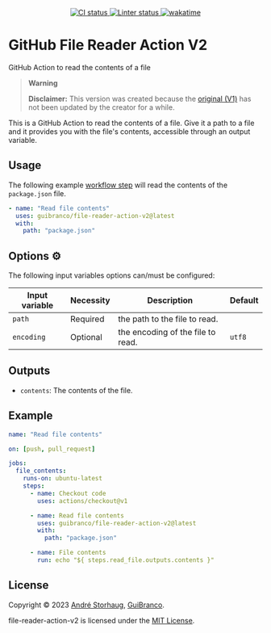 <p align="center">
  <a href="https://github.com/guibranco/github-file-reader-action-v2">
    <img src="https://github.com/guibranco/github-file-reader-action-v2/actions/workflows/ci.yml/badge.svg" alt="CI status">
  </a>
  <a href="https://github.com/guibranco/github-file-reader-action-v2">
    <img src="https://github.com/guibranco/github-file-reader-action-v2/actions/workflows/linter.yml/badge.svg" alt="Linter status">
  </a>
  <a href="https://wakatime.com/badge/github/guibranco/github-file-reader-action-v2">
    <img src="https://wakatime.com/badge/github/guibranco/github-file-reader-action-v2.svg" alt="wakatime">
  </a>
</p>

# GitHub File Reader Action V2

GitHub Action to read the contents of a file

> **Warning**
>
> **Disclaimer:** This version was created because the [original (V1)](https://github.com/andstor/file-reader-action) has not been updated by the creator for a while.

This is a GitHub Action to read the contents of a file. Give it a path to a file and it provides you with the file's contents, accessible through an output variable.

## Usage

The following example [workflow step](https://help.github.com/en/actions/configuring-and-managing-workflows/configuring-a-workflow) will read the contents of the `package.json` file.

```yml
- name: "Read file contents"
  uses: guibranco/file-reader-action-v2@latest
  with:
    path: "package.json"
```

## Options ⚙️

The following input variables options can/must be configured:

|Input variable|Necessity|Description|Default|
|----|----|----|----|
|`path`|Required|the path to the file to read.||
|`encoding`|Optional|the encoding of the file to read.|`utf8`|

## Outputs

- `contents`: The contents of the file.

## Example

```yml
name: "Read file contents"

on: [push, pull_request]

jobs:
  file_contents:
    runs-on: ubuntu-latest
    steps:
      - name: Checkout code
        uses: actions/checkout@v1

      - name: Read file contents
        uses: guibranco/file-reader-action-v2@latest
        with:
          path: "package.json"

      - name: File contents
        run: echo "${ steps.read_file.outputs.contents }"
```

## License

Copyright © 2023 [André Storhaug](https://github.com/andstor), [GuiBranco](https://github.com/guibranco).

file-reader-action-v2 is licensed under the [MIT License](https://github.com/guibranco/file-reader-action-v2/blob/main/LICENSE).
